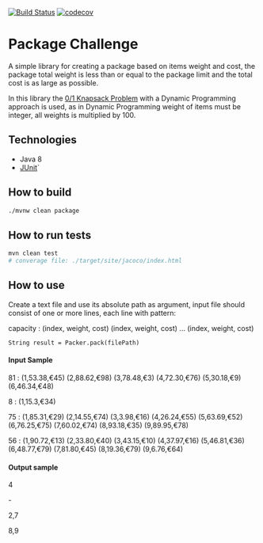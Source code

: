 [![Build Status](https://travis-ci.org/ghamilouie/package-challenge.svg?branch=master)](https://travis-ci.org/ghamilouie/package-challenge)
[![codecov](https://codecov.io/gh/ghamilouie/package-challenge/branch/master/graph/badge.svg)](https://codecov.io/gh/ghamilouie/package-challenge)
# Package Challenge

A simple library for creating a package based on items weight and cost, 
the package total weight is less than or equal to the package limit and the total cost is as large as possible.

In this library the [0/1 Knapsack Problem](https://en.wikipedia.org/wiki/Knapsack_problem) 
with a Dynamic Programming approach is used, as in Dynamic Programming weight of items must be integer,
all weights is multiplied by 100.


## Technologies
- Java 8
- [JUnit](https://junit.org/)`

## How to build
```sh
./mvnw clean package
```

## How to run tests
```sh
mvn clean test
# converage file: ./target/site/jacoco/index.html
``` 

## How to use

Create a text file and use its absolute path as argument, 
input file should consist of one or more lines, each line with pattern:

capacity : (index, weight, cost) (index, weight, cost) ... (index, weight, cost)

```
String result = Packer.pack(filePath)
```

#### Input Sample

81 : (1,53.38,€45) (2,88.62,€98) (3,78.48,€3) (4,72.30,€76) (5,30.18,€9) (6,46.34,€48)

8 : (1,15.3,€34)

75 : (1,85.31,€29) (2,14.55,€74) (3,3.98,€16) (4,26.24,€55) (5,63.69,€52) (6,76.25,€75) (7,60.02,€74) (8,93.18,€35) (9,89.95,€78)

56 : (1,90.72,€13) (2,33.80,€40) (3,43.15,€10) (4,37.97,€16) (5,46.81,€36) (6,48.77,€79) (7,81.80,€45) (8,19.36,€79) (9,6.76,€64)

#### Output sample

4

\-

2,7

8,9